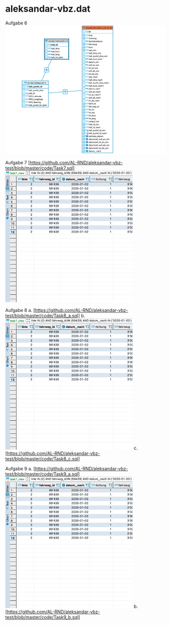 # aleksandar-vbz.dat

Aufgabe 6
<img src= "pictures/Task6.png" width="600">

Aufgabe 7
[https://github.com/AL-RND/aleksandar-vbz-test/blob/master/code/Task7.sql]
<img src= "pictures/Task7.png" width="400">

Aufgabe 8
a. [https://github.com/AL-RND/aleksandar-vbz-test/blob/master/code/Task8_a.sql]
b. <img src= "pictures/Task7.png" width="400">
c. [https://github.com/AL-RND/aleksandar-vbz-test/blob/master/code/Task8_c.sql]

Aufgabe 9
a. [https://github.com/AL-RND/aleksandar-vbz-test/blob/master/code/Task9_a.sql]
 <img src= "pictures/Task7.png" width="400">
b. [https://github.com/AL-RND/aleksandar-vbz-test/blob/master/code/Task9_b.sql]
